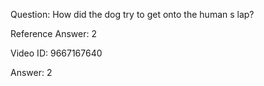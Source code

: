 Question: How did the dog try to get onto the human s lap?

Reference Answer: 2

Video ID: 9667167640

Answer: 2


